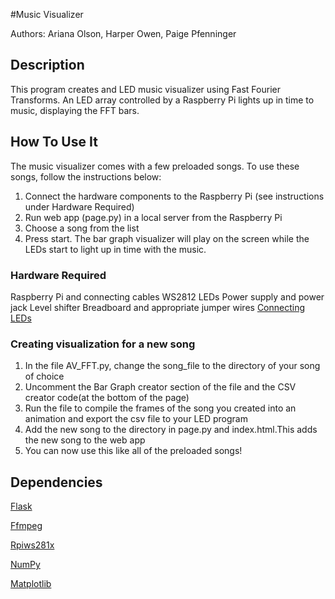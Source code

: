 #Music Visualizer

Authors: Ariana Olson, Harper Owen, Paige Pfenninger

## Description

This program creates and LED music visualizer using Fast Fourier Transforms. An LED array controlled by a Raspberry Pi lights up in time to music, displaying the FFT bars.


## How To Use It
The music visualizer comes with a few preloaded songs. To use these songs, follow the instructions below:

1. Connect the hardware components to the Raspberry Pi (see instructions under Hardware Required)
2. Run web app (page.py) in a local server from the Raspberry Pi
3. Choose a song from the list
4. Press start. The bar graph visualizer will play on the screen while the LEDs start to light up in time with the music.

### Hardware Required
Raspberry Pi and connecting cables
WS2812 LEDs
Power supply and power jack
Level shifter
Breadboard and appropriate jumper wires
[Connecting LEDs](http://popoklopsi.github.io/RaspberryPi-LedStrip/#!/ws2812)

### Creating visualization for a new song
1. In the file AV_FFT.py, change the song_file to the directory of your song of choice
2. Uncomment the Bar Graph creator section of the file and the CSV creator code(at the bottom of the page) 
3. Run the file to compile the frames of the song you created into an animation and export the csv file to your LED program
4. Add the new song to the directory in page.py and index.html.This adds the new song to the web app
5. You can now use this like all of the preloaded songs!


## Dependencies
[Flask](http://flask.pocoo.org/)

[Ffmpeg](https://trac.ffmpeg.org/wiki/CompilationGuide/Ubuntu)

[Rpiws281x](https://github.com/richardghirst/rpi_ws281x)

[NumPy](http://www.numpy.org/)

[Matplotlib](http://matplotlib.org/users/installing.html)

